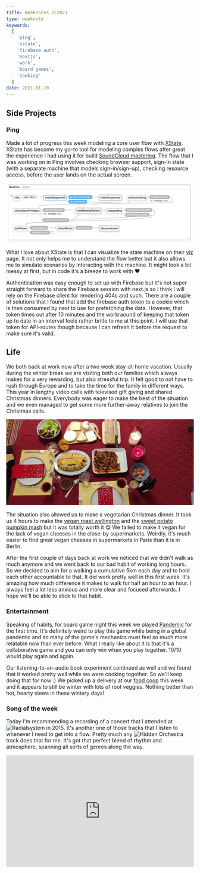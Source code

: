 ```yaml
---
title: Weeknotes 2/2021
type: weeknote
keywords:
  [
    'ping',
    'xstate',
    'firebase auth',
    'nextjs',
    'work',
    'board games',
    'cooking'
  ]
date: 2021-01-10
---
```


## Side Projects

### Ping

Made a lot of progress this week modeling a core user flow with [XState](https://xstate.js.org/). XState has become my go-to tool for modeling complex flows after great the experience I had using it for build [SoundCloud mastering](https://creators.soundcloud.com/mastering-on-soundcloud). The flow that I was working on in Ping involves checking browser support, sign-in state (with a separate machine that models sign-in/sign-up), checking resource access, before the user lands on the actual screen.

![State diagram of the user flow](./02-xstate.jpg)

What I love about XState is that I can visualize the state machine on their [viz](https://xstate.js.org/viz/) page. It not only helps me to understand the flow better but it also allows me to simulate scenarios by interacting with the machine. It might look a bit messy at first, but in code it's a breeze to work with ❤️

Authentication was easy enough to set up with Firebase but it's not super straight forward to share the Firebase session with next.js so I think I will rely on the Firebase client for rendering 404s and such. There are a couple of solutions that I found that add the firebase auth token to a cookie which is then consumed by next to use for prefetching the data. However, that token times out after 10 minutes and the workraound of keeping that token up to date in an interval feels rather britle to me at this point. I will use that token for API-routes though because I can refresh it before the request to make sure it's valid.

## Life

We both back at work now after a two week stay-at-home vacation. Usually during the winter break we are visiting both our families which always makes for a very rewarding, but also stressful trip. It felt good to not have to rush through Europe and to take the time for the family in different ways. This year in lengthy video calls with televised gift giving and shared Christmas dinners. Everybody was eager to make the best of the situation and we even managed to get some more further-away relatives to join the Christmas calls.

![Our Christmas dinner](./02-christmas-dinner.webp)

The situation also allowed us to make a vegetarian Christmas dinner. It took us 4 hours to make the [vegan roast wellington](https://www.avantgardevegan.com/recipes/ultimate-vegan-christmas-roast-wellington/) and the [sweet potato pumpkin mash](https://www.instagram.com/p/CH-vpLypsj3/) but it was totally worth it 😋 We failed to make it vegan for the lack of vegan cheeses in the close-by supermarkets. Weirdly, it's much easier to find great vegan cheeses in supermarkets in Paris than it is in Berlin.

After the first couple of days back at work we noticed that we didn't walk as much anymore and we went back to our bad habit of working long hours. So we decided to aim for a walking a cumulative 5km each day and to hold each other accountable to that. It did work pretty well in this first week. It's amazing how much difference it makes to walk for half an hour to an hour. I always feel a lot less anxious and more clear and focused afterwards. I hope we'll be able to stick to that habit.

### Entertainment

Speaking of habits, for board game night this week we played [Pandemic](https://boardgamegeek.com/boardgame/30549/pandemic) for the first time. It's definitely weird to play this game while being in a global pandemic and so many of the game's mechanics must feel so much more relatable now than ever before. What I really like about it is that it's a collaborative game and you can only win when you play together. 10/10 would play again and again.

Our listening-to-an-audio book experiment continued as well and we found that it worked pretty well while we were cooking together. So we'll keep doing that for now :) We picked up a delivery at our [food coop](https://sterngartenodyssee.de) this week and it appears to still be winter with lots of root veggies. Nothing better than hot, hearty stews in these wintery days!

### Song of the week

Today I'm recommending a recording of a concert that I attended at ![Radialsystem](https://www.radialsystem.de/?lang=en) in 2015. It's another one of those tracks that I listen to whenever I need to get into a flow. Pretty much any ![Hidden Orchestra](https://soundcloud.com/hiddenorchestra) track does that for me. It's got that perfect blend of rhythm and atmosphere, spanning all sorts of genres along the way.

<iframe width="100%" height="300" scrolling="no" frameborder="no" src="https://w.soundcloud.com/player/?url=https%3A//api.soundcloud.com/tracks/227927677&color=%23ff5500&auto_play=false&hide_related=false&show_comments=true&show_user=true&show_reposts=false&show_teaser=true&visual=true"></iframe>
